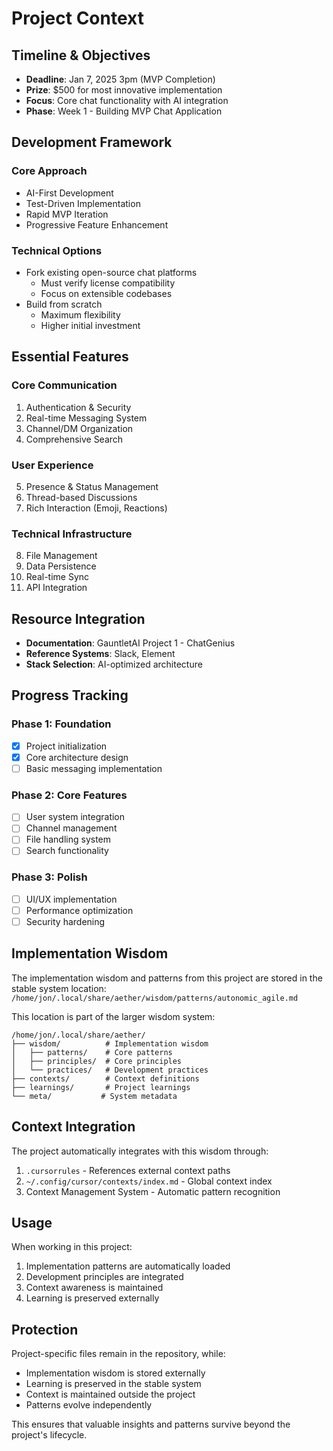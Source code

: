 # Project Context

## Timeline & Objectives
- **Deadline**: Jan 7, 2025 3pm (MVP Completion)
- **Prize**: $500 for most innovative implementation
- **Focus**: Core chat functionality with AI integration
- **Phase**: Week 1 - Building MVP Chat Application

## Development Framework
### Core Approach
- AI-First Development
- Test-Driven Implementation
- Rapid MVP Iteration
- Progressive Feature Enhancement

### Technical Options
- Fork existing open-source chat platforms
  - Must verify license compatibility
  - Focus on extensible codebases
- Build from scratch
  - Maximum flexibility
  - Higher initial investment

## Essential Features
### Core Communication
1. Authentication & Security
2. Real-time Messaging System
3. Channel/DM Organization
4. Comprehensive Search

### User Experience
5. Presence & Status Management
6. Thread-based Discussions
7. Rich Interaction (Emoji, Reactions)

### Technical Infrastructure
8. File Management
9. Data Persistence
10. Real-time Sync
11. API Integration

## Resource Integration
- **Documentation**: GauntletAI Project 1 - ChatGenius
- **Reference Systems**: Slack, Element
- **Stack Selection**: AI-optimized architecture

## Progress Tracking
### Phase 1: Foundation
- [x] Project initialization
- [x] Core architecture design
- [ ] Basic messaging implementation

### Phase 2: Core Features
- [ ] User system integration
- [ ] Channel management
- [ ] File handling system
- [ ] Search functionality

### Phase 3: Polish
- [ ] UI/UX implementation
- [ ] Performance optimization
- [ ] Security hardening 

## Implementation Wisdom
The implementation wisdom and patterns from this project are stored in the stable system location:
`/home/jon/.local/share/aether/wisdom/patterns/autonomic_agile.md`

This location is part of the larger wisdom system:
```
/home/jon/.local/share/aether/
├── wisdom/          # Implementation wisdom
│   ├── patterns/    # Core patterns
│   ├── principles/  # Core principles
│   └── practices/   # Development practices
├── contexts/        # Context definitions
├── learnings/       # Project learnings
└── meta/           # System metadata
```

## Context Integration
The project automatically integrates with this wisdom through:
1. `.cursorrules` - References external context paths
2. `~/.config/cursor/contexts/index.md` - Global context index
3. Context Management System - Automatic pattern recognition

## Usage
When working in this project:
1. Implementation patterns are automatically loaded
2. Development principles are integrated
3. Context awareness is maintained
4. Learning is preserved externally

## Protection
Project-specific files remain in the repository, while:
- Implementation wisdom is stored externally
- Learning is preserved in the stable system
- Context is maintained outside the project
- Patterns evolve independently

This ensures that valuable insights and patterns survive beyond the project's lifecycle. 